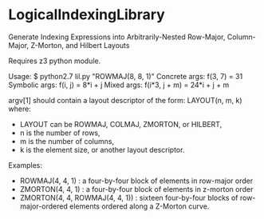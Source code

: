 LogicalIndexingLibrary
======================

Generate Indexing Expressions into Arbitrarily-Nested Row-Major, Column-Major, Z-Morton, and Hilbert Layouts

Requires z3 python module.

Usage:
    $ python2.7 lil.py "ROWMAJ(8, 8, 1)"
    Concrete args:  f(3, 7) = 31
    Symbolic args:  f(i, j) = 8\*i + j
    Mixed args:     f(i\*3, j + m) = 24\*i + j + m

argv[1] should contain a layout descriptor of the form:
    LAYOUT(n, m, k)
where:
*   LAYOUT can be ROWMAJ, COLMAJ, ZMORTON, or HILBERT,
*   n is the number of rows,
*   m is the number of columns,
*   k is the element size, or another layout descriptor.

Examples:
*   ROWMAJ(4, 4, 1) : a four-by-four block of elements in row-major order
*   ZMORTON(4, 4, 1) : a four-by-four block of elements in z-morton order
*   ZMORTON(4, 4, ROWMAJ(4, 4, 1)) : sixteen four-by-four blocks of row-major-ordered elements ordered along a Z-Morton curve.
